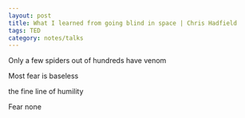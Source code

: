 ```yaml
---
layout: post
title: What I learned from going blind in space | Chris Hadfield
tags: TED
category: notes/talks
--- 
```


Only a few spiders out of hundreds have venom

Most fear is baseless 

the fine line of humility

Fear none 

